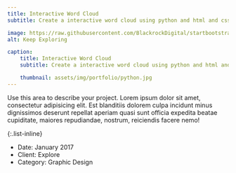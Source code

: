 ```yaml
---
title: Interactive Word Cloud
subtitle: Create a interactive word cloud using python and html and css. 

image: https://raw.githubusercontent.com/BlackrockDigital/startbootstrap-agency/master/src/assets/img/portfolio/02-full.jpg
alt: Keep Exploring

caption:
    title: Interactive Word Cloud
    subtitle: Create a interactive word cloud using python and html and css.

    thumbnail: assets/img/portfolio/python.jpg
---
```

Use this area to describe your project. Lorem ipsum dolor sit amet, consectetur adipisicing elit. Est blanditiis dolorem culpa incidunt minus dignissimos deserunt repellat aperiam quasi sunt officia expedita beatae cupiditate, maiores repudiandae, nostrum, reiciendis facere nemo!

{:.list-inline}
- Date: January 2017
- Client: Explore
- Category: Graphic Design